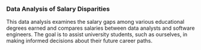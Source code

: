 ### Data Analysis of Salary Disparities

This data analysis examines the salary gaps among various educational degrees earned and compares salaries between data analysts and software engineers. The goal is to assist university students, such as ourselves, in making informed decisions about their future career paths.
